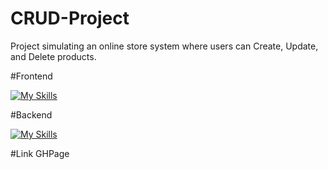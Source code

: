 # CRUD-Project

Project simulating an online store system where users can Create, Update, and Delete products.

#Frontend

[![My Skills](https://skillicons.dev/icons?i=js,html,css,react,sass,vite)](https://skillicons.dev)

#Backend

[![My Skills](https://skillicons.dev/icons?i=mysql,nodejs)](https://skillicons.dev)

#Link GHPage
